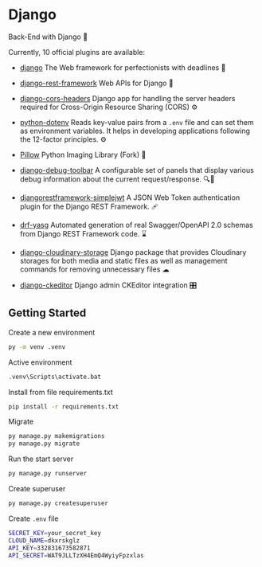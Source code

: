# Django

Back-End with Django 🚀

Currently, 10 official plugins are available:

-   [django](https://github.com/django/django) The Web framework for perfectionists with deadlines 🚀

-   [django-rest-framework](https://github.com/encode/django-rest-framework/tree/master) Web APIs for Django 🎸

-   [django-cors-headers](https://github.com/adamchainz/django-cors-headers) Django app for handling the server headers required for Cross-Origin Resource Sharing (CORS) ⚙️

-   [python-dotenv](https://github.com/theskumar/python-dotenv) Reads key-value pairs from a `.env` file and can set them as environment variables. It helps in developing applications following the 12-factor principles. ⚙️

-   [Pillow](https://github.com/python-pillow/Pillow) Python Imaging Library (Fork) 🎑

-   [django-debug-toolbar](https://github.com/jazzband/django-debug-toolbar/) A configurable set of panels that display various debug information about the current request/response. 🔍🐛

-   [djangorestframework-simplejwt](https://github.com/jazzband/djangorestframework-simplejwt) A JSON Web Token authentication plugin for the Django REST Framework. 🩹

-   [drf-yasg](https://github.com/axnsan12/drf-yasg/) Automated generation of real Swagger/OpenAPI 2.0 schemas from Django REST Framework code. ⌛

-   [django-cloudinary-storage](https://github.com/klis87/django-cloudinary-storage) Django package that provides Cloudinary storages for both media and static files as well as management commands for removing unnecessary files ☁

-   [django-ckeditor](https://github.com/django-ckeditor/django-ckeditor) Django admin CKEditor integration 🎛

## Getting Started

Create a new environment

```bash
py -m venv .venv
```

Active environment

```bash
.venv\Scripts\activate.bat
```

Install from file requirements.txt

```bash
pip install -r requirements.txt
```

Migrate

```bash
py manage.py makemigrations
py manage.py migrate
```

Run the start server

```bash
py manage.py runserver
```

Create superuser

```bash
py manage.py createsuperuser
```

Create `.env` file

```bash
SECRET_KEY=your_secret_key
CLOUD_NAME=dkxrskglz
API_KEY=332831673582871
API_SECRET=WAT9JLLTzXH4EmQ4WyiyFpzxlas
```
